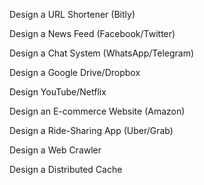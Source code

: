 Design a URL Shortener (Bitly)

Design a News Feed (Facebook/Twitter)

Design a Chat System (WhatsApp/Telegram)

Design a Google Drive/Dropbox

Design YouTube/Netflix

Design an E-commerce Website (Amazon)

Design a Ride-Sharing App (Uber/Grab)

Design a Web Crawler

Design a Distributed Cache

